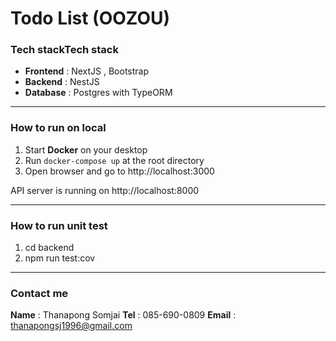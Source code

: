 # Todo List (OOZOU)
### Tech stackTech stack
- **Frontend** : NextJS , Bootstrap
- **Backend** : NestJS
- **Database** : Postgres with TypeORM

------------



### How to run on local
1. Start **Docker** on your desktop
1. Run `docker-compose up` at the root directory
1. Open browser and go to http://localhost:3000

API server is running on http://localhost:8000

------------



### How to run unit test
1. cd backend
1. npm run test:cov


------------
### Contact me
**Name** : Thanapong Somjai
**Tel** : 085-690-0809
**Email** : thanapongsj1996@gmail.com
